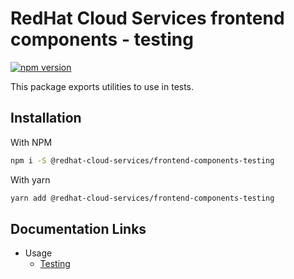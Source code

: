 # RedHat Cloud Services frontend components - testing

[![npm version](https://badge.fury.io/js/%40redhat-cloud-services%2Ffrontend-components-testing.svg)](https://badge.fury.io/js/%40redhat-cloud-services%2Ffrontend-components-testing)


This package exports utilities to use in tests.

## Installation
With NPM
```bash
npm i -S @redhat-cloud-services/frontend-components-testing
```

With yarn
```bash
yarn add @redhat-cloud-services/frontend-components-testing
```

## Documentation Links

* Usage
    * [Testing](doc/testing.md)
